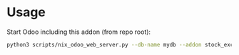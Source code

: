 # Usage

Start Odoo including this addon (from repo root):

```bash
python3 scripts/nix_odoo_web_server.py --db-name mydb --addon stock_exception
```
